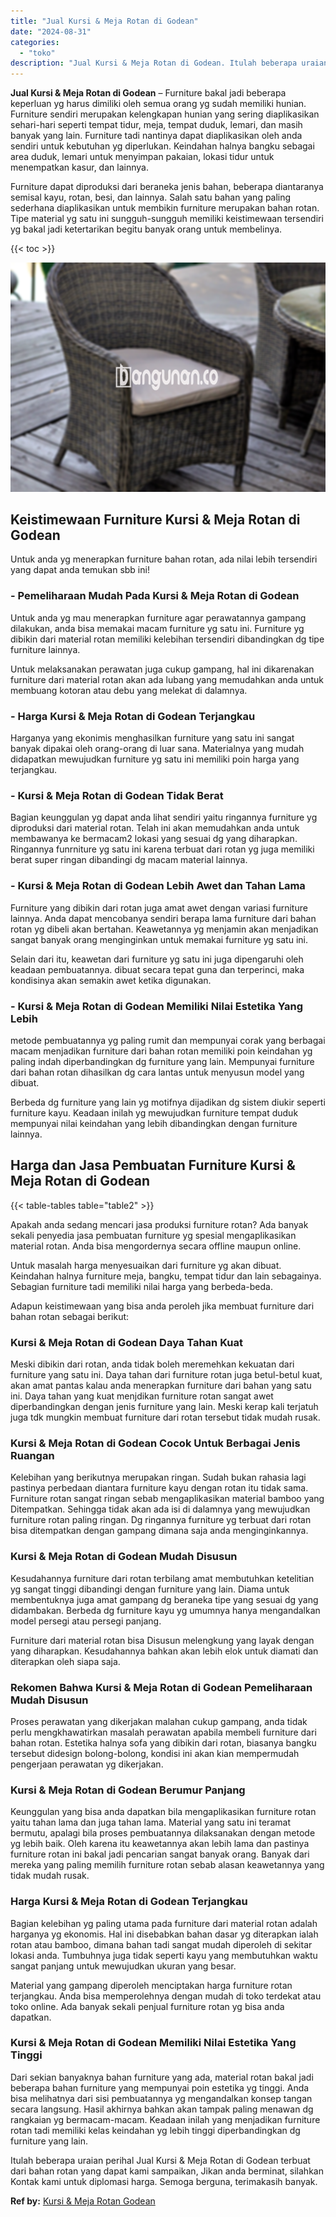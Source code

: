 ```yaml
---
title: "Jual Kursi & Meja Rotan di Godean"
date: "2024-08-31"
categories: 
  - "toko"
description: "Jual Kursi & Meja Rotan di Godean. Itulah beberapa uraian perihal Jual Kursi & Meja Rotan di Godean terbuat dari bahan rotan yang dapat kami sampaikan, Jikan..."
---
```


**Jual Kursi & Meja Rotan di Godean** – Furniture bakal jadi beberapa keperluan yg harus dimiliki oleh semua orang yg sudah memiliki hunian. Furniture sendiri merupakan kelengkapan hunian yang sering diaplikasikan sehari-hari seperti tempat tidur, meja, tempat duduk, lemari, dan masih banyak yang lain. Furniture tadi nantinya dapat diaplikasikan oleh anda sendiri untuk kebutuhan yg diperlukan. Keindahan halnya bangku sebagai area duduk, lemari untuk menyimpan pakaian, lokasi tidur untuk menempatkan kasur, dan lainnya.

Furniture dapat diproduksi dari beraneka jenis bahan, beberapa diantaranya semisal kayu, rotan, besi, dan lainnya. Salah satu bahan yang paling sederhana diaplikasikan untuk membikin furniture merupakan bahan rotan. Tipe material yg satu ini sungguh-sungguh memiliki keistimewaan tersendiri yg bakal jadi ketertarikan begitu banyak orang untuk membelinya.

{{< toc >}}

![Jual Kursi & Meja Rotan di Godean](/images/kursi-meja-rotan-murah28.png)

## Keistimewaan Furniture Kursi & Meja Rotan di Godean

Untuk anda yg menerapkan furniture bahan rotan, ada nilai lebih tersendiri yang dapat anda temukan sbb ini!

### \- Pemeliharaan Mudah Pada Kursi & Meja Rotan di Godean

Untuk anda yg mau menerapkan furniture agar perawatannya gampang dilakukan, anda bisa memakai macam furniture yg satu ini. Furniture yg dibikin dari material rotan memiliki kelebihan tersendiri dibandingkan dg tipe furniture lainnya.

Untuk melaksanakan perawatan juga cukup gampang, hal ini dikarenakan furniture dari material rotan akan ada lubang yang memudahkan anda untuk membuang kotoran atau debu yang melekat di dalamnya.

### \- Harga Kursi & Meja Rotan di Godean Terjangkau

Harganya yang ekonimis menghasilkan furniture yang satu ini sangat banyak dipakai oleh orang-orang di luar sana. Materialnya yang mudah didapatkan mewujudkan furniture yg satu ini memiliki poin harga yang terjangkau.

### \- Kursi & Meja Rotan di Godean Tidak Berat

Bagian keunggulan yg dapat anda lihat sendiri yaitu ringannya furniture yg diproduksi dari material rotan. Telah ini akan memudahkan anda untuk membawanya ke bermacam2 lokasi yang sesuai dg yang diharapkan. Ringannya funrniture yg satu ini karena terbuat dari rotan yg juga memiliki berat super ringan dibandingi dg macam material lainnya.

### \- Kursi & Meja Rotan di Godean Lebih Awet dan Tahan Lama

Furniture yang dibikin dari rotan juga amat awet dengan variasi furniture lainnya. Anda dapat mencobanya sendiri berapa lama furniture dari bahan rotan yg dibeli akan bertahan. Keawetannya yg menjamin akan menjadikan sangat banyak orang menginginkan untuk memakai furniture yg satu ini.

Selain dari itu, keawetan dari furniture yg satu ini juga dipengaruhi oleh keadaan pembuatannya. dibuat secara tepat guna dan terperinci, maka kondisinya akan semakin awet ketika digunakan.

### \- Kursi & Meja Rotan di Godean Memiliki Nilai Estetika Yang Lebih

metode pembuatannya yg paling rumit dan mempunyai corak yang berbagai macam menjadikan furniture dari bahan rotan memiliki poin keindahan yg paling indah diperbandingkan dg furniture yang lain. Mempunyai furniture dari bahan rotan dihasilkan dg cara lantas untuk menyusun model yang dibuat.

Berbeda dg furniture yang lain yg motifnya dijadikan dg sistem diukir seperti furniture kayu. Keadaan inilah yg mewujudkan furniture tempat duduk mempunyai nilai keindahan yang lebih dibandingkan dengan furniture lainnya.

## Harga dan Jasa Pembuatan Furniture Kursi & Meja Rotan di Godean

{{< table-tables table="table2" >}}

Apakah anda sedang mencari jasa produksi furniture rotan? Ada banyak sekali penyedia jasa pembuatan furniture yg spesial mengaplikasikan material rotan. Anda bisa mengordernya secara offline maupun online.

Untuk masalah harga menyesuaikan dari furniture yg akan dibuat. Keindahan halnya furniture meja, bangku, tempat tidur dan lain sebagainya. Sebagian furniture tadi memiliki nilai harga yang berbeda-beda.

Adapun keistimewaan yang bisa anda peroleh jika membuat furniture dari bahan rotan sebagai berikut:

### Kursi & Meja Rotan di Godean Daya Tahan Kuat

Meski dibikin dari rotan, anda tidak boleh meremehkan kekuatan dari furniture yang satu ini. Daya tahan dari furniture rotan juga betul-betul kuat, akan amat pantas kalau anda menerapkan furniture dari bahan yang satu ini. Daya tahan yang kuat menjdikan furniture rotan sangat awet diperbandingkan dengan jenis furniture yang lain. Meski kerap kali terjatuh juga tdk mungkin membuat furniture dari rotan tersebut tidak mudah rusak.

### Kursi & Meja Rotan di Godean Cocok Untuk Berbagai Jenis Ruangan

Kelebihan yang berikutnya merupakan ringan. Sudah bukan rahasia lagi pastinya perbedaan diantara furniture kayu dengan rotan itu tidak sama. Furniture rotan sangat ringan sebab mengaplikasikan material bamboo yang Ditempatkan. Sehingga tidak akan ada isi di dalamnya yang mewujudkan furniture rotan paling ringan. Dg ringannya furniture yg terbuat dari rotan bisa ditempatkan dengan gampang dimana saja anda menginginkannya.

### Kursi & Meja Rotan di Godean Mudah Disusun

Kesudahannya furniture dari rotan terbilang amat membutuhkan ketelitian yg sangat tinggi dibandingi dengan furniture yang lain. Diama untuk membentuknya juga amat gampang dg beraneka tipe yang sesuai dg yang didambakan. Berbeda dg furniture kayu yg umumnya hanya mengandalkan model persegi atau persegi panjang.

Furniture dari material rotan bisa Disusun melengkung yang layak dengan yang diharapkan. Kesudahannya bahkan akan lebih elok untuk diamati dan diterapkan oleh siapa saja.

### Rekomen Bahwa Kursi & Meja Rotan di Godean Pemeliharaan Mudah Disusun

Proses perawatan yang dikerjakan malahan cukup gampang, anda tidak perlu mengkhawatirkan masalah perawatan apabila membeli furniture dari bahan rotan. Estetika halnya sofa yang dibikin dari rotan, biasanya bangku tersebut didesign bolong-bolong, kondisi ini akan kian mempermudah pengerjaan perawatan yg dikerjakan.

### Kursi & Meja Rotan di Godean Berumur Panjang

Keunggulan yang bisa anda dapatkan bila mengaplikasikan furniture rotan yaitu tahan lama dan juga tahan lama. Material yang satu ini teramat bermutu, apalagi bila proses pembuatannya dilaksanakan dengan metode yg lebih baik. Oleh karena itu keawetannya akan lebih lama dan pastinya furniture rotan ini bakal jadi pencarian sangat banyak orang. Banyak dari mereka yang paling memilih furniture rotan sebab alasan keawetannya yang tidak mudah rusak.

### Harga Kursi & Meja Rotan di Godean Terjangkau

Bagian kelebihan yg paling utama pada furniture dari material rotan adalah harganya yg ekonomis. Hal ini disebabkan bahan dasar yg diterapkan ialah rotan atau bamboo, dimana bahan tadi sangat mudah diperoleh di sekitar lokasi anda. Tumbuhnya juga tidak seperti kayu yang membutuhkan waktu sangat panjang untuk mewujudkan ukuran yang besar.

Material yang gampang diperoleh menciptakan harga furniture rotan terjangkau. Anda bisa memperolehnya dengan mudah di toko terdekat atau toko online. Ada banyak sekali penjual furniture rotan yg bisa anda dapatkan.

### Kursi & Meja Rotan di Godean Memiliki Nilai Estetika Yang Tinggi

Dari sekian banyaknya bahan furniture yang ada, material rotan bakal jadi beberapa bahan furniture yang mempunyai poin estetika yg tinggi. Anda bisa melihatnya dari sisi pembuatannya yg mengandalkan konsep tangan secara langsung. Hasil akhirnya bahkan akan tampak paling menawan dg rangkaian yg bermacam-macam. Keadaan inilah yang menjadikan furniture rotan tadi memiliki kelas keindahan yg lebih tinggi diperbandingkan dg furniture yang lain.

Itulah beberapa uraian perihal Jual Kursi & Meja Rotan di Godean terbuat dari bahan rotan yang dapat kami sampaikan, Jikan anda berminat, silahkan Kontak kami untuk diplomasi harga. Semoga berguna, terimakasih banyak.

**Ref by:** [Kursi & Meja Rotan Godean](https://id.wikipedia.org/wiki/Kursi)
